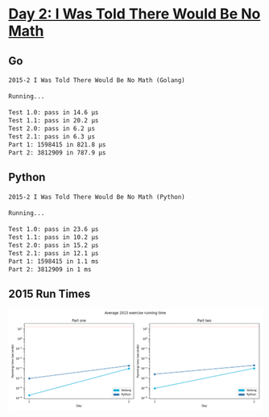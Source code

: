 # [Day 2: I Was Told There Would Be No Math](https://adventofcode.com/2015/day/2)

<!-- These are helper text to make formatting the yearly readme consistent and easier...

[Day 2: I Was Told There Would Be No Math][rm2]
[Go][g2]
[Python][p2]

[rm2]: 02-iWasToldThereWouldBeNoMath/README.md
[g2]: 02-iWasToldThereWouldBeNoMath/go
[p2]: 02-iWasToldThereWouldBeNoMath/py

-->

## Go

```text
2015-2 I Was Told There Would Be No Math (Golang)

Running...

Test 1.0: pass in 14.6 µs
Test 1.1: pass in 20.2 µs
Test 2.0: pass in 6.2 µs
Test 2.1: pass in 6.3 µs
Part 1: 1598415 in 821.8 µs
Part 2: 3812909 in 787.9 µs
```

## Python

```text
2015-2 I Was Told There Would Be No Math (Python)

Running...

Test 1.0: pass in 23.6 µs
Test 1.1: pass in 10.2 µs
Test 2.0: pass in 15.2 µs
Test 2.1: pass in 12.1 µs
Part 1: 1598415 in 1.1 ms
Part 2: 3812909 in 1 ms
```

## 2015 Run Times

![2015 exercise run-time graphs](../run-times.png)
